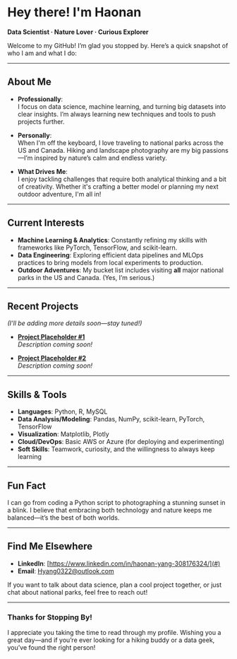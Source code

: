 # Hey there! I'm Haonan

**Data Scientist · Nature Lover · Curious Explorer**

Welcome to my GitHub! I’m glad you stopped by. Here’s a quick snapshot of who I am and what I do:

---

## About Me

- **Professionally**:  
  I focus on data science, machine learning, and turning big datasets into clear insights. I’m always learning new techniques and tools to push projects further.
  
- **Personally**:  
  When I'm off the keyboard, I love traveling to national parks across the US and Canada. Hiking and landscape photography are my big passions—I’m inspired by nature’s calm and endless variety.

- **What Drives Me**:  
  I enjoy tackling challenges that require both analytical thinking and a bit of creativity. Whether it's crafting a better model or planning my next outdoor adventure, I'm all in!

---

## Current Interests

- **Machine Learning & Analytics**: Constantly refining my skills with frameworks like PyTorch, TensorFlow, and scikit-learn.
- **Data Engineering**: Exploring efficient data pipelines and MLOps practices to bring models from local experiments to production.
- **Outdoor Adventures**: My bucket list includes visiting **all** major national parks in the US and Canada. (Yes, I’m serious.)

---

## Recent Projects

*(I’ll be adding more details soon—stay tuned!)*

- **[Project Placeholder #1]()**  
  _Description coming soon!_

- **[Project Placeholder #2]()**  
  _Description coming soon!_

---

## Skills & Tools

- **Languages**: Python, R, MySQL
- **Data Analysis/Modeling**: Pandas, NumPy, scikit-learn, PyTorch, TensorFlow  
- **Visualization**: Matplotlib, Plotly  
- **Cloud/DevOps**: Basic AWS or Azure (for deploying and experimenting)  
- **Soft Skills**: Teamwork, curiosity, and the willingness to always keep learning

---

## Fun Fact

I can go from coding a Python script to photographing a stunning sunset in a blink. I believe that embracing both technology and nature keeps me balanced—it’s the best of both worlds.

---

## Find Me Elsewhere

- **LinkedIn**: [https://www.linkedin.com/in/haonan-yang-308176324/](#)  
- **Email**: <Hyang0322@outlook.com>  

If you want to talk about data science, plan a cool project together, or just chat about national parks, feel free to reach out!

---

### Thanks for Stopping By!

I appreciate you taking the time to read through my profile. Wishing you a great day—and if you’re ever looking for a hiking buddy or a data geek, you’ve found the right person!
